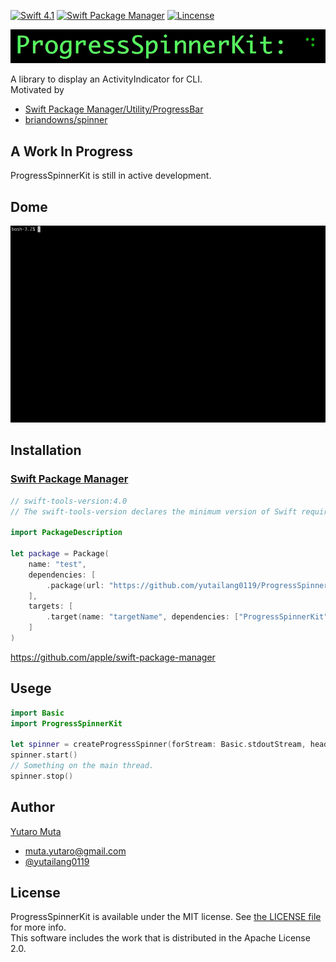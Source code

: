 <p align="left">
  <a href="https://developer.apple.com/swift"><img alt="Swift 4.1" src="https://img.shields.io/badge/Swift-4.1-orange.svg?style=flat"/></a>
  <a href="https://swift.org/package-manager/"><img alt="Swift Package Manager" src="https://img.shields.io/badge/Swift_Package_Manager-compatible-green.svg?style=flat"/></a>
  <a href="https://github.com/yutailang0119/ProgressSpinnerKit/blob/master/LICENSE"><img alt="Lincense" src="https://img.shields.io/badge/license-MIT-black.svg?style=flat"/></a>
</p>

<p align="center"> 
<img src="./ProgressSpinnerKit.gif">
</p>

A library to display an ActivityIndicator for CLI.  
Motivated by  

* [Swift Package Manager/Utility/ProgressBar](https://github.com/apple/swift-package-manager/blob/master/Sources/Utility/ProgressBar.swift)
* [briandowns/spinner](https://github.com/briandowns/spinner)

## A Work In Progress

ProgressSpinnerKit is still in active development.  

## Dome

![](./Sources/Demo/Demo.gif)

## Installation

### [Swift Package Manager](https://swift.org/package-manager/)

```swift
// swift-tools-version:4.0
// The swift-tools-version declares the minimum version of Swift required to build this package.

import PackageDescription

let package = Package(
    name: "test",
    dependencies: [
        .package(url: "https://github.com/yutailang0119/ProgressSpinnerKit", from: "0.1.0"),
    ],
    targets: [
        .target(name: "targetName", dependencies: ["ProgressSpinnerKit"]),
    ]
)

```

https://github.com/apple/swift-package-manager  

## Usege

```swift
import Basic
import ProgressSpinnerKit

let spinner = createProgressSpinner(forStream: Basic.stdoutStream, header: " Loading:")
spinner.start()
// Something on the main thread.
spinner.stop()
```

## Author

[Yutaro Muta](https://github.com/yutailang0119)
- muta.yutaro@gmail.com
- [@yutailang0119](https://twitter.com/yutailang0119)

## License

ProgressSpinnerKit is available under the MIT license. See [the LICENSE file](./LICENSE) for more info.  
This software includes the work that is distributed in the Apache License 2.0.  
